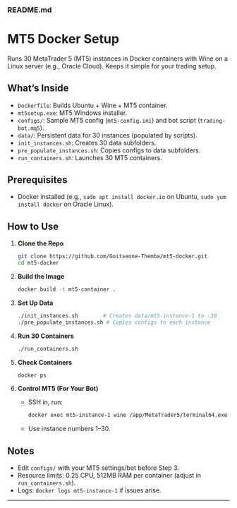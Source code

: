 ### README.md

# MT5 Docker Setup

Runs 30 MetaTrader 5 (MT5) instances in Docker containers with Wine on a Linux server (e.g., Oracle Cloud). Keeps it simple for your trading setup.

## What’s Inside
- `Dockerfile`: Builds Ubuntu + Wine + MT5 container.
- `mt5setup.exe`: MT5 Windows installer.
- `configs/`: Sample MT5 config (`mt5-config.ini`) and bot script (`trading-bot.mq5`).
- `data/`: Persistent data for 30 instances (populated by scripts).
- `init_instances.sh`: Creates 30 data subfolders.
- `pre_populate_instances.sh`: Copies configs to data subfolders.
- `run_containers.sh`: Launches 30 MT5 containers.

## Prerequisites
- Docker installed (e.g., `sudo apt install docker.io` on Ubuntu, `sudo yum install docker` on Oracle Linux).

## How to Use
1. **Clone the Repo**
   ```bash
   git clone https://github.com/Goitseone-Themba/mt5-docker.git
   cd mt5-docker
   ```

2. **Build the Image**
   ```bash
   docker build -t mt5-container .
   ```

3. **Set Up Data**
   ```bash
   ./init_instances.sh        # Creates data/mt5-instance-1 to -30
   ./pre_populate_instances.sh # Copies configs to each instance
   ```

4. **Run 30 Containers**
   ```bash
   ./run_containers.sh
   ```

5. **Check Containers**
   ```bash
   docker ps
   ```

6. **Control MT5 (For Your Bot)**
   - SSH in, run:
     ```bash
     docker exec mt5-instance-1 wine /app/MetaTrader5/terminal64.exe --trade EURUSD buy 0.1
     ```
   - Use instance numbers 1–30.

## Notes
- Edit `configs/` with your MT5 settings/bot before Step 3.
- Resource limits: 0.25 CPU, 512MB RAM per container (adjust in `run_containers.sh`).
- Logs: `docker logs mt5-instance-1` if issues arise.

---
